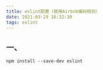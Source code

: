 ```yaml
---
title: eslint配置（使用Airbnb编码规则）
date: 2021-03-29 16:32:10
tags: eslint
---
```


## 一、

```shell
npm install --save-dev eslint
```